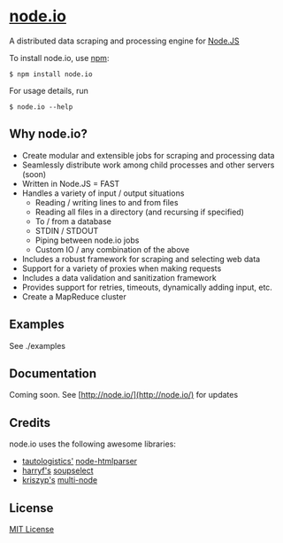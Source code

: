 # [node.io](http://node.io/)

A distributed data scraping and processing engine for [Node.JS](http://nodejs.org/)

To install node.io, use [npm](http://github.com/isaacs/npm):

    $ npm install node.io

For usage details, run

    $ node.io --help    
        
## Why node.io?

- Create modular and extensible jobs for scraping and processing data
- Seamlessly distribute work among child processes and other servers (soon)
- Written in Node.JS = FAST
- Handles a variety of input / output situations
    * Reading / writing lines to and from files
    * Reading all files in a directory (and recursing if specified)    
    * To / from a database
    * STDIN / STDOUT
    * Piping between node.io jobs
    * Custom IO / any combination of the above    
- Includes a robust framework for scraping and selecting web data
- Support for a variety of proxies when making requests
- Includes a data validation and sanitization framework
- Provides support for retries, timeouts, dynamically adding input, etc.
- Create a MapReduce cluster

## Examples

See ./examples

## Documentation

Coming soon. See [http://node.io/](http://node.io/) for updates

## Credits

node.io uses the following awesome libraries:

- [tautologistics'](https://github.com/tautologistics) [node-htmlparser](https://github.com/tautologistics/node-htmlparser)
- [harryf's](https://github.com/harryf) [soupselect](https://github.com/harryf/node-soupselect)
- [kriszyp's](https://github.com/kriszyp) [multi-node](https://github.com/kriszyp/multi-node)

## License

[MIT License](https://github.com/chriso/node.io/raw/master/LICENSE)